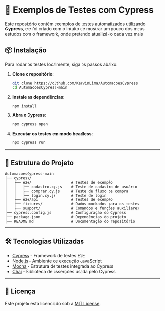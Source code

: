 # 🚀 Exemplos de Testes com Cypress

Este repositório contém exemplos de testes automatizados utilizando **Cypress**, ele foi criado com o intuito de mostrar um pouco dos meus estudos com o framework, onde pretendo atualizá-lo
cada vez mais

## 📦 Instalação

Para rodar os testes localmente, siga os passos abaixo:

1. **Clone o repositório**:
   ```bash
   git clone https://github.com/KervinLima/AutomacoesCypress
   cd AutomacoesCypress-main
   ```

2. **Instale as dependências**:
   ```bash
   npm install
   ```

3. **Abra o Cypress**:
   ```bash
   npx cypress open
   ```

4. **Executar os testes em modo headless**:
   ```bash
   npx cypress run
   ```

---

## 📁 Estrutura do Projeto

```
AutomacoesCypress-main
│── cypress/
│   ├── e2e/                  # Testes de exemplo
│   │   ├── cadastro.cy.js    # Teste de cadastro de usuário
│   │   ├── comprar.cy.js     # Teste de fluxo de compra
│   │   ├── login.cy.js       # Teste de login
│   ├── e2e/api               # Testes de exemplo
│   ├── fixtures/             # Dados mockados para os testes
│   ├── support/              # Comandos e funções auxiliares
│── cypress.config.js         # Configuração do Cypress
│── package.json              # Dependências do projeto
│── README.md                 # Documentação do repositório
```
---

## 🛠️ Tecnologias Utilizadas

- [Cypress](https://www.cypress.io/) - Framework de testes E2E
- [Node.js](https://nodejs.org/) - Ambiente de execução JavaScript
- [Mocha](https://mochajs.org/) - Estrutura de testes integrada ao Cypress
- [Chai](https://www.chaijs.com/) - Biblioteca de asserções usada pelo Cypress

---

## 📄 Licença
Este projeto está licenciado sob a [MIT License](LICENSE).

